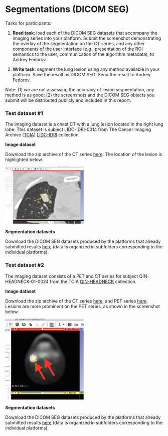 # Segmentations (DICOM SEG)



Tasks for participants:

1. **Read task**: load each of the DICOM SEG datasets that accompany the imaging series into your platform. Submit the screenshot demonstrating the overlay of the segmentation on the CT series, and any other components of the user interface (e.g., presentation of the ROI semantics to the user, communication of the algorithm metadata), to Andrey Fedorov.

2. **Write task**: segment the lung lesion using any method available in your platform. Save the result as DICOM SEG. Send the result to Andrey Fedorov. 
 
Note: (1) we are not assessing the accuracy of lesion segmentation, any method is as good; (2) the screenshots and the DICOM SEG objects you submit will be distributed publicly and included in this report.

### Test dataset #1

The imaging dataset is a chest CT with a lung lesion located in the right lung lobe. This dataset is subject LIDC-IDRI-0314 from The Cancer Imaging Archive ([TCIA](http://www.cancerimagingarchive.net/)) [LIDC-IDRI](https://wiki.cancerimagingarchive.net/display/Public/LIDC-IDRI) collection.

**Image dataset**

Download the zip archive of the CT series [here](http://slicer.kitware.com/midas3/download/item/245513/LIDC-IDRI-0314-CT.zip). The location of the lesion is highlighted below.

<img src="../images/LIDC-IDRI-0314_screenshot.png" width="250">

**Segmentation datasets**

Download the DICOM SEG datasets produced by the platforms that already submitted results [here](http://slicer.kitware.com/midas3/folder/3774) (data is organized in subfolders corresponding to the individual platforms).


### Test dataset #2

The imaging dataset consists of a PET and CT series for subject QIN-HEADNECK-01-0024 from the TCIA [QIN-HEADNECK](https://wiki.cancerimagingarchive.net/display/Public/QIN-HEADNECK) collection. 

**Image dataset**

Download the zip archive of the CT series [here](http://slicer.kitware.com/midas3/download/item/245508/QIN-HEADNECK-01-0024-CT.zip), and PET series [here](http://slicer.kitware.com/midas3/download/item/245509/QIN-HEADNECK-01-0024-PET.zip). Lesions are more prominent on the PET series, as shown in the screenshot below.

<img src="../images/QIN-HEADNECK-01-0024_screenshot.png" width="250">

**Segmentation datasets**

Download the DICOM SEG datasets produced by the platforms that already submitted results [here](http://slicer.kitware.com/midas3/folder/3786) (data is organized in subfolders corresponding to the individual platforms).